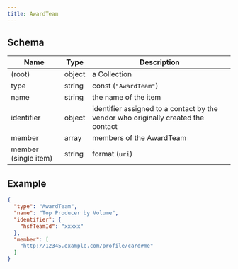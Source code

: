```yaml
---
title: AwardTeam
---
```

## Schema

| Name | Type | Description |
|---|---|---|
| (root) | object | a Collection |
| type | string | const (`"AwardTeam"`)  |
| name | string | the name of the item |
| identifier | object | identifier assigned to a contact by the vendor who originally created the contact |
| member | array<string> | members of the AwardTeam |
| member (single item) | string |  format (`uri`) |

## Example



```json
{
  "type": "AwardTeam",
  "name": "Top Producer by Volume",
  "identifier": {
    "hsfTeamId": "xxxxx"
  },
  "member": [
    "http://12345.example.com/profile/card#me"
  ]
}
```
